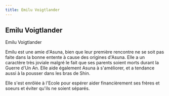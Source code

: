 ```yaml
---
title: Emilu Voigtlander
---
```


Emilu Voigtlander
-----------------

Emilu Voigtlander


Emilu est une amie d'Asuna, bien que leur première rencontre ne se soit pas faite dans la bonne entente à cause des origines d'Asuna. Elle a un caractère très joviale malgré le fait que ses parents soient morts durant la Guerre d'Un An. Elle aide également Asuna à s'améliorer, et a tendance aussi à la pousser dans les bras de Shin.


Elle s'est enrôlée à l'Ecole pour espérer aider financièrement ses frères et soeurs et éviter qu'ils ne soient séparés.

